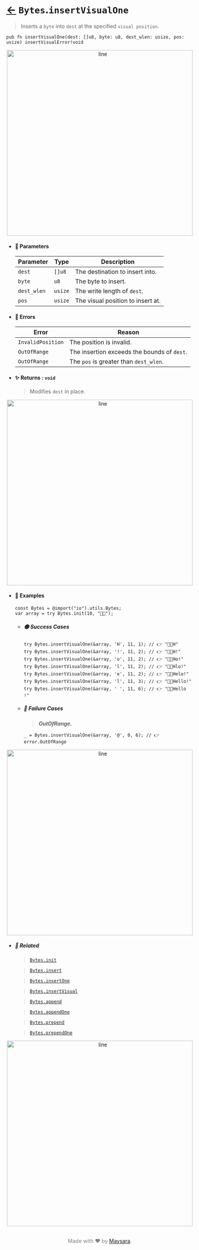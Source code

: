# [←](../Bytes.md) `Bytes`.`insertVisualOne`

> Inserts a `byte` into `dest` at the specified `visual position`.

```zig
pub fn insertVisualOne(dest: []u8, byte: u8, dest_wlen: usize, pos: usize) insertVisualError!void
```


<div align="center">
<img src="https://raw.githubusercontent.com/Super-ZIG/io/refs/heads/main/dist/img/md/line.png" alt="line" style="width:500px;"/>
</div>

- #### 🧩 Parameters

    | Parameter   | Type    | Description                       |
    | ----------- | ------- | --------------------------------- |
    | `dest`      | `[]u8`  | The destination to insert into.   |
    | `byte`      | `u8`    | The byte to insert.               |
    | `dest_wlen` | `usize` | The write length of `dest`.       |
    | `pos`       | `usize` | The visual position to insert at. |

- #### 🚫 Errors

    | Error             | Reason                                      |
    | ----------------- | ------------------------------------------- |
    | `InvalidPosition` | The position is invalid.                    |
    | `OutOfRange`      | The insertion exceeds the bounds of `dest`. |
    | `OutOfRange`      | The `pos` is greater than `dest_wlen`.      |

- #### ✨ Returns : `void`

    > Modifies `dest` in place.

<div align="center">
<img src="https://raw.githubusercontent.com/Super-ZIG/io/refs/heads/main/dist/img/md/line.png" alt="line" style="width:500px;"/>
</div>

- #### 🧪 Examples

    ```zig
    const Bytes = @import("io").utils.Bytes;
    var array = try Bytes.init(18, "👨‍🏭");
    ```

    - ##### 🟢 Success Cases

        ```zig
        try Bytes.insertVisualOne(&array, 'H', 11, 1); // 👉 "👨‍🏭H"
        try Bytes.insertVisualOne(&array, '!', 11, 2); // 👉 "👨‍🏭H!"
        try Bytes.insertVisualOne(&array, 'o', 11, 2); // 👉 "👨‍🏭Ho!"
        try Bytes.insertVisualOne(&array, 'l', 11, 2); // 👉 "👨‍🏭Hlo!"
        try Bytes.insertVisualOne(&array, 'e', 11, 2); // 👉 "👨‍🏭Helo!"
        try Bytes.insertVisualOne(&array, 'l', 11, 3); // 👉 "👨‍🏭Hello!"
        try Bytes.insertVisualOne(&array, ' ', 11, 6); // 👉 "👨‍🏭Hello !"
        ```

    - ##### 🔴 Failure Cases

        > **_OutOfRange._**

        ```zig
        _ = Bytes.insertVisualOne(&array, '@', 0, 6); // 👉 error.OutOfRange
        ```

<div align="center">
<img src="https://raw.githubusercontent.com/Super-ZIG/io/refs/heads/main/dist/img/md/line.png" alt="line" style="width:500px;"/>
</div>

- ##### 🔗 Related

  > [`Bytes.init`](./init.md)

  > [`Bytes.insert`](./insert.md)

  > [`Bytes.insertOne`](./insertOne.md)

  > [`Bytes.insertVisual`](./insertVisual.md)

  > [`Bytes.append`](./append.md)

  > [`Bytes.appendOne`](./appendOne.md)

  > [`Bytes.prepend`](./prepend.md)

  > [`Bytes.prependOne`](./prependOne.md)

<div align="center">
<img src="https://raw.githubusercontent.com/Super-ZIG/io/refs/heads/main/dist/img/md/line.png" alt="line" style="width:500px;"/>
</div>

<p align="center" style="color:grey;"><br />Made with ❤️ by <a href="http://github.com/maysara-elshewehy" target="blank">Maysara</a>.</p>